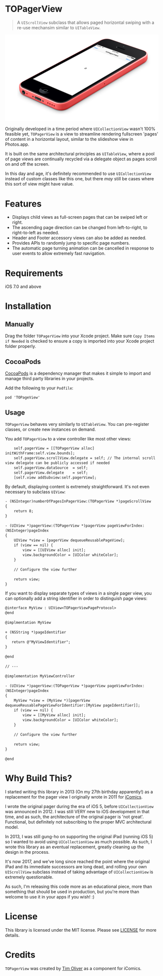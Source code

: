# TOPagerView
> A `UIScrollView` subclass that allows paged horizontal swiping with a re-use mechansim similar to `UITableView`.

<p align="center">
<img src="https://raw.githubusercontent.com/timoliver/TOPagerView/master/screenshot.jpg" style="margin:0 auto" />
</p>

Originally developed in a time period where `UICollectionView` wasn't 100% feasible yet, `TOPagerView` is a view to streamline rendering fullscreen 'pages' of content in a horizontal layout, similar to the slideshow view in Photos.app.

It is built on the same architectural principles as `UITableView`, where a pool of page views are continually recycled via a delegate object as pages scroll on and off the screen.

In this day and age, it's definitely recommended to use `UICollectionView` instead of custom classes like this one, but there *may* still be cases where this sort of view might have value.

# Features
* Displays child views as full-screen pages that can be swiped left or right.
* The ascending page direction can be changed from left-to-right, to right-to-left as needed.
* Header and Footer accessory views can also be added as needed.
* Provides APIs to randomly jump to specific page numbers.
* The automatic page turning animation can be cancelled in response to user events to allow extremely fast navigation.

# Requirements
iOS 7.0 and above

# Installation
## Manually
Drag the folder `TOPagerView` into your Xcode project. Make sure `Copy Items if Needed` is checked to ensure a copy is imported into your Xcode project folder properly.

## CocoaPods
[CocoaPods](http://cocoapods.org) is a dependency manager that makes it simple to import and manage third party libraries in your projects.

Add the following to your `Podfile`:
```
pod 'TOPageView'
```

## Usage
`TOPagerView` behaves very similarly to `UITableView`. You can pre-register classes, or create new instances on demand.

You add `TOPagerView` to a view controller like most other views:

```objc
    self.pagerView = [[TOPagerView alloc] initWithFrame:self.view.bounds];
    self.pagerView.scrollView.delegate = self; // The internal scroll view delegate can be publicly accessed if needed
    self.pagerView.dataSource  = self;
    self.pagerView.delegate    = self;
    [self.view addSubview:self.pagerView];
```

By default, displaying content is extremely straightforward. It's not even necessary to subclass `UIView`: 

```objc
- (NSInteger)numberOfPagesInPagerView:(TOPagerView *)pageScrollView
{
    return 8;
}

- (UIView *)pagerView:(TOPagerView *)pagerView pageViewForIndex:(NSInteger)pageIndex
{
    UIView *view = [pagerView dequeueReusablePageView];
    if (view == nil) {
        view = [[UIView alloc] init];
        view.backgroundColor = [UIColor whiteColor];
    }

    // Configure the view further
    
    return view;
}
```

If you want to display separate types of views in a single pager view, you can optionally add a string identifier in order to distinguish page views:

```objc
@interface MyView : UIView<TOPagerViewPageProtocol>
@end

@implmentation MyView

+ (NSString *)pageIdentifier
{
   return @"MyViewIdentifier";
}

@end

// ---

@implementation MyViewController

- (UIView *)pagerView:(TOPagerView *)pagerView pageViewForIndex:(NSInteger)pageIndex
{
    MyView *view = (MyView *)[pagerView dequeueReusablePageViewForIdentifier:[MyView pageIdentifier]];
    if (view == nil) {
        view = [[MyView alloc] init];
        view.backgroundColor = [UIColor whiteColor];
    }

    // Configure the view further
    
    return view;
}

@end

```

# Why Build This?

I started writing this library in 2013 (On my 27th birthday apparently!) as a replacement for the pager view I originally wrote in 2011 for [iComics](http://icomics.co).

I wrote the original pager during the era of iOS 5, before `UICollectionView` was announced in 2012. I was still VERY new to iOS development in that time, and as such, the architecture of the original pager is 'not great'. Functional, but definitely not subscribing to the proper MVC architectural model.

In 2013, I was still gung-ho on supporting the original iPad (running iOS 5) so I wanted to avoid using `UICollectionView` as much possible. As such, I wrote this library as an eventual replacement, greatly cleaning up the design in the process.

It's now 2017, and we've long since reached the point where the original iPad and its immediate successors are long dead, and rolling your own `UIScrollView` subclass instead of taking advantage of `UICollectionView` is extremely questionable.

As such, I'm releasing this code more as an educational piece, more than something that should be used in production, but you're more than welcome to use it in your apps if you wish! :)

# License

This library is licensed under the MIT license. Please see [LICENSE](LICENSE) for more details.

# Credits
`TOPagerView` was created by [Tim Oliver](http://twitter.com/TimOliverAU) as a component for iComics.
